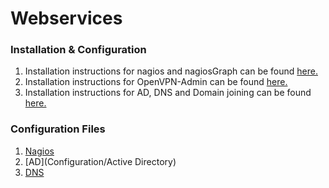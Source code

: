 # Webservices

### Installation & Configuration

1. Installation instructions for nagios and nagiosGraph can be found [here.](installNagios.md)<br>
2. Installation instructions for OpenVPN-Admin can be found [here.](OpenVPN-Admin.md)<br>
3. Installation instructions for AD, DNS and Domain joining can be found [here.](installNagios.md)<br>

### Configuration Files
1. [Nagios](Configuration/Nagios)<br>
2. [AD](Configuration/Active Directory)<br>
3. [DNS](Configuration/DNS)<br>
